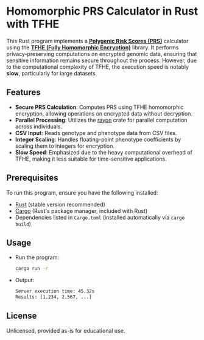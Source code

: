 # Homomorphic PRS Calculator in Rust with TFHE

This Rust program implements a **[Polygenic Risk Scores (PRS)](https://en.wikipedia.org/wiki/Polygenic_score)** calculator using the [**TFHE (Fully Homomorphic Encryption)**](https://github.com/zama-ai/tfhe-rs) library. It performs privacy-preserving computations on encrypted genomic data, ensuring that sensitive information remains secure throughout the process. However, due to the computational complexity of TFHE, the execution speed is notably **slow**, particularly for large datasets.

## Features

- **Secure PRS Calculation**: Computes PRS using TFHE homomorphic encryption, allowing operations on encrypted data without decryption.
- **Parallel Processing**: Utilizes the [rayon](https://github.com/rayon-rs/rayon) crate for parallel computation across individuals.
- **CSV Input**: Reads genotype and phenotype data from CSV files.
- **Integer Scaling**: Handles floating-point phenotype coefficients by scaling them to integers for encryption.
- **Slow Speed**: Emphasized due to the heavy computational overhead of TFHE, making it less suitable for time-sensitive applications.

## Prerequisites

To run this program, ensure you have the following installed:

- [Rust](https://www.rust-lang.org/tools/install) (stable version recommended)
- [Cargo](https://doc.rust-lang.org/cargo/getting-started/installation.html) (Rust's package manager, included with Rust)
- Dependencies listed in `Cargo.toml` (installed automatically via `cargo build`)

## Usage

- Run the program:
    ```bash
    cargo run -r
    ```
- Output:

    ```bash
    Server execution time: 45.32s
    Results: [1.234, 2.567, ...]
    ```

## License
Unlicensed, provided as-is for educational use.